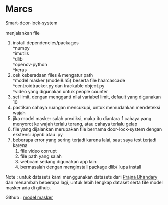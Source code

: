 # Marcs
Smart-door-lock-system

menjalankan file

1. install dependencies/packages\
    ^numpy\
    ^imutils\
    ^dlib\
    ^opencv-python\
    ^keras
2. cek keberadaan files & mengatur path\
    ^model masker (model8.h5) beserta file haarcascade\
    ^centroidtracker.py dan trackable object.py\
    ^video yang digunakan untuk people counter
3. set limit, dengan mengganti nilai variabel limit, default yang digunakan 10
4. pastikan cahaya ruangan mencukupi, untuk memudahkan mendeteksi wajah
5. jika model masker salah prediksi, maka itu diantara 1 cahaya yang menyorot ke wajah terlalu terang, atau cahaya terlalu gelap
6. file yang dijalankan merupakan file bernama door-lock-system dengan ekstensi .ipynb atau .py
7. beberapa error yang sering terjadi karena lalai, saat saya test terjadi karena
    1. file video corrupt
    2. file path yang salah
    3. webcam sedang digunakan app lain
    4. bermasalah dengan menginstall package dlib/ lupa install

Note : untuk datasets kami menggunakan datasets dari [Prajna Bhandary](https://github.com/prajnasb/observations/tree/master/experiements/data) 
dan menambah beberapa lagi, untuk lebih lengkap dataset serta file
model masker ada di github.

Github : [model masker](https://github.com/UnoArroefy/Face-mask-detection)

